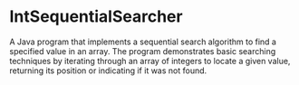 # IntSequentialSearcher
A Java program that implements a sequential search algorithm to find a specified value in an array. The program demonstrates basic searching techniques by iterating through an array of integers to locate a given value, returning its position or indicating if it was not found.

